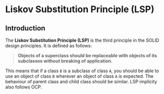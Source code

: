 # Liskov Substitution Principle (LSP)

## Introduction

The **Liskov Substitution Principle (LSP)** is the third principle in the SOLID design principles. It is defined as follows:

> **Objects of a superclass should be replaceable with objects of its subclasses without breaking of application.**

This means that if a class `B` is a subclass of class `A`, you should be able to use an object of class `B` wherever an object of class `A` is expected. The behaviour of parent class and child class should be similar. LSP implicity also follows OCP.

